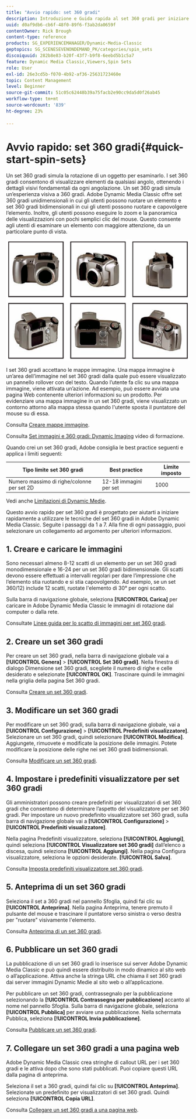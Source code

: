 ```yaml
---
title: "Avvio rapido: set 360 gradi"
description: Introduzione e Guida rapida al set 360 gradi per iniziare subito a utilizzare Adobe Dynamic Media Classic.
uuid: d0af9db6-cb6f-48f0-89f6-f3ab2da0659f
contentOwner: Rick Brough
content-type: reference
products: SG_EXPERIENCEMANAGER/Dynamic-Media-Classic
geptopics: SG_SCENESEVENONDEMAND_PK/categories/spin_sets
discoiquuid: 282b8e83-b20f-43f7-b9f8-6eebd5b1c5a7
feature: Dynamic Media Classic,Viewers,Spin Sets
role: User
exl-id: 26e3cd5b-f070-4b92-af36-25631723460e
topic: Content Management
level: Beginner
source-git-commit: 51c05c62448b39a75facb2e90cc9da5d0f26ab45
workflow-type: tm+mt
source-wordcount: '839'
ht-degree: 23%

---
```


# Avvio rapido: set 360 gradi{#quick-start-spin-sets}

Un set 360 gradi simula la rotazione di un oggetto per esaminarlo. I set 360 gradi consentono di visualizzare elementi da qualsiasi angolo, ottenendo i dettagli visivi fondamentali da ogni angolazione. Un set 360 gradi simula un’esperienza visiva a 360 gradi. Adobe Dynamic Media Classic offre set 360 gradi unidimensionali in cui gli utenti possono ruotare un elemento e set 360 gradi bidimensionali in cui gli utenti possono ruotare e capovolgere l’elemento. Inoltre, gli utenti possono eseguire lo zoom e la panoramica delle visualizzazioni con pochi semplici clic del mouse. Questo consente agli utenti di esaminare un elemento con maggiore attenzione, da un particolare punto di vista.

![Immagini per un set 360 gradi](/help/using/assets/spin_set.png)

I set 360 gradi accettano le mappe immagine. Una mappa immagine è un’area dell’immagine nel set 360 gradi dalla quale può essere visualizzato un pannello rollover con del testo. Quando l’utente fa clic su una mappa immagine, viene attivata un’azione. Ad esempio, può essere avviata una pagina Web contenente ulteriori informazioni su un prodotto. Per evidenziare una mappa immagine in un set 360 gradi, viene visualizzato un contorno attorno alla mappa stessa quando l&#39;utente sposta il puntatore del mouse su di essa.

Consulta [Creare mappe immagine](creating-image-maps.md).

Consulta [Set immagini e 360 gradi: Dynamic Imaging](https://s7d5.scene7.com/s7viewers/html5/VideoViewer.html?videoserverurl=https://s7d5.scene7.com/is/content/&amp;emailurl=https://s7d5.scene7.com/s7/emailFriend&amp;serverUrl=https://s7d5.scene7.com/is/image/&amp;config=Scene7SharedAssets/Universal_HTML5_Video&amp;contenturl=https://s7d5.scene7.com/skins/&amp;asset=S7tutorials/556_Image%20&amp;%20Spin%20Sets_converted%20renamed_Dynamic%20Imaging-AVS) video di formazione.

Quando crei un set 360 gradi, Adobe consiglia le best practice seguenti e applica i limiti seguenti:

| Tipo limite set 360 gradi | Best practice | Limite imposto |
| --- | --- | --- |
| Numero massimo di righe/colonne per set 2D | 12-18 immagini per set | 1000 |

Vedi anche [Limitazioni di Dynamic Medie](/help/using/limitations.md).

Questo avvio rapido per set 360 gradi è progettato per aiutarti a iniziare rapidamente a utilizzare le tecniche del set 360 gradi in Adobe Dynamic Media Classic. Seguite i passaggi da 1 a 7. Alla fine di ogni passaggio, puoi selezionare un collegamento ad argomento per ulteriori informazioni.

## 1. Creare e caricare le immagini

Sono necessari almeno 8-12 scatti di un elemento per un set 360 gradi monodimensionale e 16-24 per un set 360 gradi bidimensionale. Gli scatti devono essere effettuati a intervalli regolari per dare l’impressione che l’elemento stia ruotando e si stia capovolgendo. Ad esempio, se un set 360/12) include 12 scatti, ruotate l&#39;elemento di 30° per ogni scatto.

Sulla barra di navigazione globale, seleziona **[!UICONTROL Carica]** per caricare in Adobe Dynamic Media Classic le immagini di rotazione dal computer o dalla rete.

Consultate [Linee guida per lo scatto di immagini per set 360 gradi](creating-spin-set.md#guidelines-for-shooting-spin-set-images).

## 2. Creare un set 360 gradi

Per creare un set 360 gradi, nella barra di navigazione globale vai a **[!UICONTROL Genera]** > **[!UICONTROL Set 360 gradi]**. Nella finestra di dialogo Dimensione set 360 gradi, scegliete il numero di righe e celle desiderato e selezionate **[!UICONTROL OK]**. Trascinare quindi le immagini nella griglia della pagina Set 360 gradi.

Consulta [Creare un set 360 gradi](creating-spin-set.md#creating-a-spin-set).

## 3. Modificare un set 360 gradi

Per modificare un set 360 gradi, sulla barra di navigazione globale, vai a **[!UICONTROL Configurazione]** > **[!UICONTROL Predefiniti visualizzatore]**. Selezionare un set 360 gradi, quindi selezionare **[!UICONTROL Modifica]**. Aggiungete, rimuovete e modificate la posizione delle immagini. Potete modificare la posizione delle righe nei set 360 gradi bidimensionali. 

Consulta [Modificare un set 360 gradi](creating-spin-set.md#editing-a-spin-set).

## 4. Impostare i predefiniti visualizzatore per set 360 gradi

Gli amministratori possono creare predefiniti per visualizzatori di set 360 gradi che consentono di determinare l’aspetto del visualizzatore per set 360 gradi. Per impostare un nuovo predefinito visualizzatore set 360 gradi, sulla barra di navigazione globale vai a **[!UICONTROL Configurazione]** > **[!UICONTROL Predefiniti visualizzatore]**.

Nella pagina Predefiniti visualizzatore, seleziona **[!UICONTROL Aggiungi]**, quindi seleziona **[!UICONTROL Visualizzatore set 360 gradi]** dall’elenco a discesa, quindi seleziona **[!UICONTROL Aggiungi]**. Nella pagina Configura visualizzatore, seleziona le opzioni desiderate. **[!UICONTROL Salva]**.

Consulta [Imposta predefiniti visualizzatore set 360 gradi](setting-spin-set-viewer-presets.md#setting-up-spin-set-viewer-presets).

## 5. Anteprima di un set 360 gradi

Seleziona il set a 360 gradi nel pannello Sfoglia, quindi fai clic su **[!UICONTROL Anteprima]**. Nella pagina Anteprima, tenere premuto il pulsante del mouse e trascinare il puntatore verso sinistra o verso destra per &quot;ruotare&quot; visivamente l&#39;elemento.

Consulta [Anteprima di un set 360 gradi](previewing-spin-set.md#previewing-a-spin-set).

## 6. Pubblicare un set 360 gradi

La pubblicazione di un set 360 gradi lo inserisce sui server Adobe Dynamic Media Classic e può quindi essere distribuito in modo dinamico al sito web o all’applicazione. Attiva anche la stringa URL che chiama il set 360 gradi dai server immagini Dynamic Medie al sito web o all’applicazione.

Per pubblicare un set 360 gradi, contrassegnalo per la pubblicazione selezionando la **[!UICONTROL Contrassegna per pubblicazione]** accanto al nome nel pannello Sfoglia. Sulla barra di navigazione globale, seleziona **[!UICONTROL Pubblica]** per avviare una pubblicazione. Nella schermata Pubblica, seleziona **[!UICONTROL Invia pubblicazione]**.

Consulta [Pubblicare un set 360 gradi](publishing-spin-set.md#publishing-a-spin-set).

## 7. Collegare un set 360 gradi a una pagina web

Adobe Dynamic Media Classic crea stringhe di callout URL per i set 360 gradi e le attiva dopo che sono stati pubblicati. Puoi copiare questi URL dalla pagina di anteprima.

Seleziona il set a 360 gradi, quindi fai clic su **[!UICONTROL Anteprima]**. Selezionate un predefinito per visualizzatori di set 360 gradi. Quindi seleziona **[!UICONTROL Copia URL]**.

Consulta [Collegare un set 360 gradi a una pagina web](linking-spin-set-web-page.md#linking-a-spin-set-to-a-web-page).
